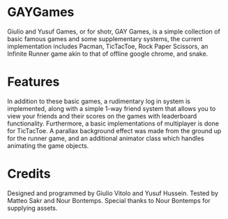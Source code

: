 # GAYGames
Giulio and Yusuf Games, or for shotr, GAY Games, is a simple collection of basic famous games and some supplementary systems, the current implementation includes Pacman, TicTacToe, Rock Paper Scissors, an Infinite Runner game akin to that of offline google chrome, and snake.

# Features
In addition to these basic games, a rudimentary log in system is implemented, along with a simple 1-way friend system that allows you to view your friends and their scores on the games with leaderboard functionality. Furthermore, a basic implementations of multiplayer is done for TicTacToe. A parallax background effect was made from the ground up for the runner game, and an additional animator class which handles animating the game objects.

# Credits
Designed and programmed by Giulio Vitolo and Yusuf Hussein.
Tested by Matteo Sakr and Nour Bontemps.
Special thanks to Nour Bontemps for supplying assets.
